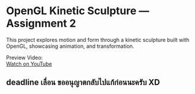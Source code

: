 
# OpenGL Kinetic Sculpture — Assignment 2

This project explores motion and form through a kinetic sculpture built with OpenGL, showcasing animation, and transformation.

Preview Video:  
[Watch on YouTube](https://youtu.be/RWVlVaUbM98)
## deadline เลื่อน ขออนุญาตกลับไปแก้ก่อนนะครับ XD
